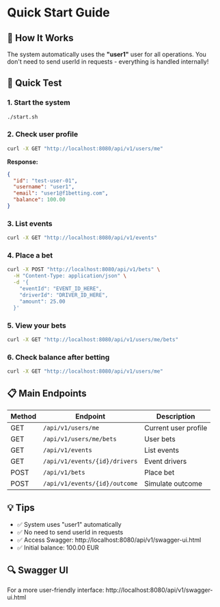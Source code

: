# Quick Start Guide

## 🚀 How It Works

The system automatically uses the **"user1"** user for all operations. You don't need to send userId in requests - everything is handled internally!

## 🏁 Quick Test

### 1. Start the system
```bash
./start.sh
```

### 2. Check user profile
```bash
curl -X GET "http://localhost:8080/api/v1/users/me"
```

**Response:**
```json
{
  "id": "test-user-01",
  "username": "user1",
  "email": "user1@f1betting.com",
  "balance": 100.00
}
```

### 3. List events
```bash
curl -X GET "http://localhost:8080/api/v1/events"
```

### 4. Place a bet
```bash
curl -X POST "http://localhost:8080/api/v1/bets" \
  -H "Content-Type: application/json" \
  -d '{
    "eventId": "EVENT_ID_HERE",
    "driverId": "DRIVER_ID_HERE", 
    "amount": 25.00
  }'
```

### 5. View your bets
```bash
curl -X GET "http://localhost:8080/api/v1/users/me/bets"
```

### 6. Check balance after betting
```bash
curl -X GET "http://localhost:8080/api/v1/users/me"
```

## 📋 Main Endpoints

| Method | Endpoint | Description |
|--------|----------|-------------|
| GET | `/api/v1/users/me` | Current user profile |
| GET | `/api/v1/users/me/bets` | User bets |
| GET | `/api/v1/events` | List events |
| GET | `/api/v1/events/{id}/drivers` | Event drivers |
| POST | `/api/v1/bets` | Place bet |
| POST | `/api/v1/events/{id}/outcome` | Simulate outcome |

## 💡 Tips

- ✅ System uses "user1" automatically
- ✅ No need to send userId in requests
- ✅ Access Swagger: http://localhost:8080/api/v1/swagger-ui.html
- ✅ Initial balance: 100.00 EUR

## 🔍 Swagger UI

For a more user-friendly interface:
http://localhost:8080/api/v1/swagger-ui.html